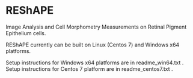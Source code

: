 # REShAPE
Image Analysis and Cell Morphometry Measurements on Retinal Pigment Epithelium cells.

REShAPE currently can be built on Linux (Centos 7) and Windows x64 platforms.

Setup instructions for Windows x64 platforms are in readme_win64.txt .
Setup instructions for Centos 7 platform are in readme_centos7.txt .
